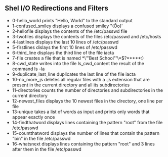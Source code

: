 ## Shel I/O Redirections and Filters

- 0-hello_world prints "Hello, World" to the standard output
- 1-confused_smiley displays a confused smiley "(Ôo)'
- 2-hellofile displays the contents of the /etc/passwd file
- 3-twofiles displays the contents of the files /etc/passwd and /etc/hosts
- 4-lastlines displays the last 10 lines of /etc/passwd
- 5-firstlines dislays the first 10 lines of /etc/passwd
- 6-third_line displays the third line of the file iacta
- 7-file creates a file that is named \*\\'"Best School"\'\\*$\?\*\*\*\*\*:)
- 8-cwd_state writes into the file ls_cwd_content the result of the command ls -la
- 9-duplicate_last_line duplicates the last line of the file iacta
- 10-no_more_js deletes all regular files with a .js extension that are present in the current directory and all its subdirectories
- 11-directories counts the number of directories and subdirectories in the current directory
- 12-newest_files displays the 10 newest files in the directory, one line per file
- 13-unique takes a list of words as input and prints only words that appear exactly once
- 14-findthatword displays lines containing the pattern "root" from the file /etc/passwd
- 15-countthatword displays the number of lines that contain the pattern "bin" in the file /etc/passwd
- 16-whatsnext displays lines containing the pattern "root" and 3 lines after them in the file /etc/passwd
